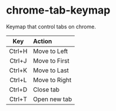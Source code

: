 # chrome-tab-keymap

Keymap that control tabs on chrome.

| Key | Action |
|:---:|:---|
| Ctrl+H | Move to Left |
| Ctrl+J | Move to First |
| Ctrl+K | Move to Last |
| Ctrl+L | Move to Right |
| Ctrl+D | Close tab |
| Ctrl+T | Open new tab |
